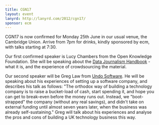 ```yaml
---
title: CGN17
layout: event
lanyrd: http://lanyrd.com/2012/cgn17/
sponsor: ecm
---
```


CGN17 is now confirmed for Monday 25th June in our usual venue, the Cambridge Union. Arrive from 7pm for drinks, kindly sponsored by ecm, with talks starting at 7:30.

Our first confirmed speaker is Lucy Chambers from the Open Knowledge Foundation. She will be speaking about the [Data Journalism Handbook](http://datajournalismhandbook.org/) - what it is, and the experience of crowdsourcing the material.

Our second speaker will be Greg Law from [Undo Software](http://www.undo-software.com/). He will be speaking about his experiences of setting up a software company, and describes his talk as follows: "The orthodox way of building a technology company is to raise a bucket-load of cash, start spending it, and hope you can get to break-even before the money runs out. Instead, we "boot-strapped" the company (without any real savings), and didn't take on external funding until almost seven years later, when the business was already self-sustaining." Greg will talk about his experiences and analyse the pros and cons of building a UK technology business this way.
